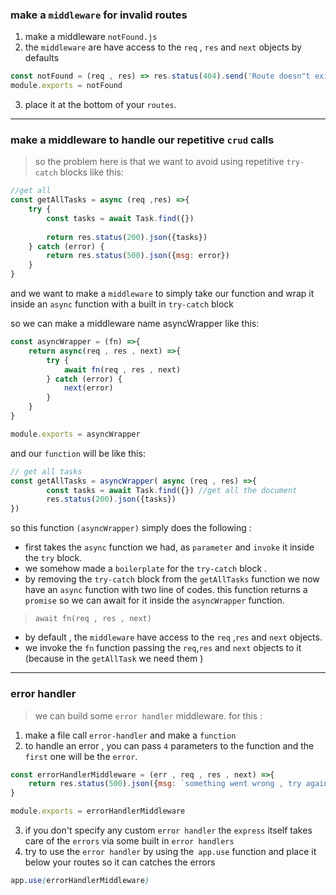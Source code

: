 ### make a `middleware` for invalid routes

1. make a middleware `notFound.js `
2. the `middleware` are have access to the `req` , `res` and `next` objects by defaults 

```js
const notFound = (req , res) => res.status(404).send('Route doesn"t exist ' )
module.exports = notFound
```

3. place it at the bottom of your `routes`.

---
### make a middleware to handle our repetitive `crud` calls
> so the problem here is that we want to avoid using repetitive `try-catch` blocks like this:
```js
//get all 
const getAllTasks = async (req ,res) =>{
    try {
        const tasks = await Task.find({})
        
        return res.status(200).json({tasks})
    } catch (error) {
        return res.status(500).json({msg: error})
    }
}

```

and we want to make a `middleware` to simply take our function and wrap it inside an `async` function with a built in `try-catch` block

so we can make a middleware name asyncWrapper like this:
```js
const asyncWrapper = (fn) =>{
    return async(req , res , next) =>{
        try {
            await fn(req , res , next)
        } catch (error) {
            next(error)
        }
    }
}

module.exports = asyncWrapper
```

and our `function` will be like this:
```js
// get all tasks
const getAllTasks = asyncWrapper( async (req , res) =>{
        const tasks = await Task.find({}) //get all the document
        res.status(200).json({tasks})
})
```

so this function `(asyncWrapper)` simply does the following :
- first takes the `async` function we had, as `parameter` and `invoke` it inside the `try` block.
- we somehow made a `boilerplate` for the `try-catch` block .
- by removing the `try-catch` block from the `getAllTasks` function we now have an `async` function with two line of codes. this function returns a `promise` so we can await for it inside the `asyncWrapper` function.
> `await fn(req , res , next)`

- by default , the `middleware` have access to the `req` ,`res` and `next` objects.
- we invoke the `fn` function passing the `req`,`res` and `next` objects to it (because in the `getAllTask` we need them ) 






---
### error handler

> we can build some `error handler` middleware. for this :
1. make a file call `error-handler` and make a `function`
2. to handle an error , you can pass `4` parameters to the function and the `first` one will be the `error`.
```js
const errorHandlerMiddleware = (err , req , res , next) =>{
    return res.status(500).json({msg: `something went wrong , try again later...`})
}

module.exports = errorHandlerMiddleware
```

3. if you don't specify any custom `error handler` the `express` itself takes care of the `errors` via some built in `error handlers`
4. try to use the `error handler` by using the` app.use` function and place it below your routes so it can catches the errors
```css
app.use(errorHandlerMiddleware)
```